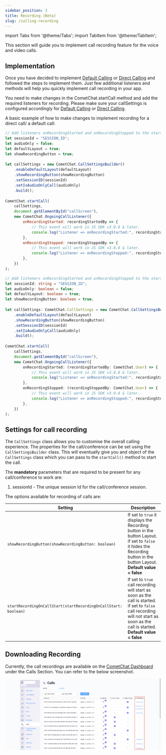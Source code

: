 ```yaml
---
sidebar_position: 3
title: Recording (Beta)
slug: /calling-recording
---
```


import Tabs from '@theme/Tabs';
import TabItem from '@theme/TabItem';


This section will guide you to implement call recording feature for the voice and video calls.

## Implementation

Once you have decided to implement [Default Calling](./calling-default-calling) or [Direct Calling](./calling-direct-calling) and followed the steps to implement them. Just few additional listeners and methods will help you quickly implement call recording in your app.

You need to make changes in the CometChat.startCall method and add the required listeners for recording. Please make sure your callSettings is configured accordingly for [Default Calling](./calling-default-calling) or [Direct Calling](./calling-direct-calling).

A basic example of how to make changes to implement recording for a direct call/ a default call:

<Tabs>
<TabItem value="1" label="Javascript">

```javascript
// Add listeners onRecordingStarted and onRecordingStopped to the startCall method
let sessionId = "SESSION_ID";
let audioOnly = false;
let defaultLayout = true;
let showRecordingButton = true;

let callSettings = new CometChat.CallSettingsBuilder()
    .enableDefaultLayout(defaultLayout)
    .showRecordingButton(showRecordingButton)
    .setSessionID(sessionId)
    .setIsAudioOnlyCall(audioOnly)
    .build();

CometChat.startCall(
    callSettings,
    document.getElementById("callScreen"),
    new CometChat.OngoingCallListener({
        onRecordingStarted: recordingStartedBy => {
            // This event will work in JS SDK v3.0.8 & later.
            console.log("Listener => onRecordingStarted:", recordingStartedBy);
        },
        onRecordingStopped: recordingStoppedBy => {
            // This event will work in JS SDK v3.0.8 & later.
            console.log("Listener => onRecordingStopped:", recordingStoppedBy);
        },
    })
);
```

</TabItem>

<TabItem value="2" label="Typescript">

```typescript
// Add listeners onRecordingStarted and onRecordingStopped to the startCall method.
let sessionId: string = "SESSION_ID";
let audioOnly: boolean = false;
let defaultLayout: boolean = true;
let showRecordingButton: boolean = true;

let callSettings: CometChat.CallSettings = new CometChat.CallSettingsBuilder()
    .enableDefaultLayout(defaultLayout)
    .showRecordingButton(showRecordingButton)
    .setSessionID(sessionId)
    .setIsAudioOnlyCall(audioOnly)
    .build();

CometChat.startCall(
    callSettings,
    document.getElementById("callScreen"),
    new CometChat.OngoingCallListener({
        onRecordingStarted: (recordingStartedBy: CometChat.User) => {
            // This event will work in JS SDK v3.0.8 & later.
            console.log("Listener => onRecordingStarted:", recordingStartedBy);
        },
        onRecordingStopped: (recordingStoppedBy: CometChat.User) => {
            // This event will work in JS SDK v3.0.8 & later.
            console.log("Listener => onRecordingStopped:", recordingStoppedBy);
        },
    })
);
```

</TabItem>
</Tabs>



## Settings for call recording

The `CallSettings` class allows you to customise the overall calling experience. The properties for the call/conference can be set using the `CallSettingsBuilder` class. This will eventually give you and object of the `CallSettings` class which you can pass to the `startCall()` method to start the call.

The **mandatory** parameters that are required to be present for any call/conference to work are:

1. sessionId - The unique session Id for the call/conference session.

The options available for recording of calls are:

| Setting | Description | 
| ---- | ---- | 
| `showRecordingButton(showRecordingButton: boolean)` | If set to `true` it displays the Recording button in the button Layout.<br/>if set to `false` it hides the Recording button in the button Layout.<br/>**Default value = false** | 
| `startRecordingOnCallStart(startRecordingOnCallStart: boolean)` | If set to `true` call recording will start as soon as the call is started.<br/>if set to `false` call recording will not start as soon as the call is started.<br/>**Default value = false** | 


## Downloading Recording

Currently, the call recordings are available on the [CometChat Dashboard](https://app.cometchat.com) under the Calls Section. You can refer to the below screenshot.

![](./assets/7074vppi29h4jsxht5yv37bqx44d29hd6mdtxoxbxtfeucz7rs3kebgmn5xg7nh7.png)